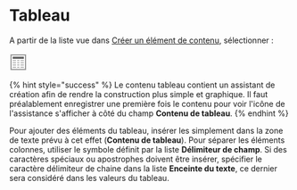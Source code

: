 # Tableau

A partir de la liste vue dans [Créer un élément de contenu](../creer-un-element-de-contenu.md), sélectionner : 

![Tableau](../../.gitbook/assets/image%20%2830%29.png)

{% hint style="success" %}
Le contenu tableau contient un assistant de création afin de rendre la construction plus simple et graphique. Il faut préalablement enregistrer une première fois le contenu pour voir l'icône de l'assistance s'afficher à côté du champ **Contenu de tableau**.
{% endhint %}

Pour ajouter des éléments du tableau, insérer les simplement dans la zone de texte prévu à cet effet \(**Contenu de tableau**\). Pour séparer les éléments colonnes, utiliser le symbole définit par la liste **Délimiteur de champ**. Si des caractères spéciaux ou apostrophes doivent être insérer, spécifier le caractère délimiteur de chaine dans la liste **Enceinte du texte**, ce dernier sera considéré dans les valeurs du tableau.

